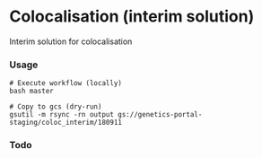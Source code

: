 Colocalisation (interim solution)
=====================================

Interim solution for colocalisation

### Usage

```
# Execute workflow (locally)
bash master

# Copy to gcs (dry-run)
gsutil -m rsync -rn output gs://genetics-portal-staging/coloc_interim/180911

```

### Todo
